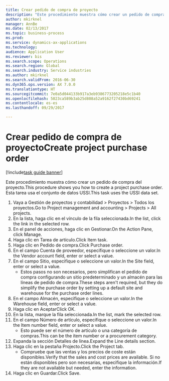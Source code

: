 ```yaml
--- 
title: Crear pedido de compra de proyecto
description: "Este procedimiento muestra cómo crear un pedido de compra del proyecto."
author: mkirknel
manager: AnnBe
ms.date: 02/13/2017
ms.topic: business-process
ms.prod: 
ms.service: dynamics-ax-applications
ms.technology: 
audience: Application User
ms.reviewer: bis
ms.search.scope: Operations
ms.search.region: Global
ms.search.industry: Service industries
ms.author: mkirknel
ms.search.validFrom: 2016-06-30
ms.dyn365.ops.version: AX 7.0.0
ms.translationtype: HT
ms.sourcegitcommit: 7e0a5d044133b917a3eb9386773205218e5c1b40
ms.openlocfilehash: 5023ca589b3ab25d808a52a9162f27430bd69241
ms.contentlocale: es-es
ms.lasthandoff: 09/29/2017

---
```

# <a name="create-project-purchase-order"></a><span data-ttu-id="410e6-103">Crear pedido de compra de proyecto</span><span class="sxs-lookup"><span data-stu-id="410e6-103">Create project purchase order</span></span>

[!include[task guide banner](../../includes/task-guide-banner.md)]

<span data-ttu-id="410e6-104">Este procedimiento muestra cómo crear un pedido de compra del proyecto.</span><span class="sxs-lookup"><span data-stu-id="410e6-104">This procedure shows you how to create a project purchase order.</span></span> <span data-ttu-id="410e6-105">Esta tarea usa el conjunto de datos USSI.</span><span class="sxs-lookup"><span data-stu-id="410e6-105">This task uses the USSI data set.</span></span>

1. <span data-ttu-id="410e6-106">Vaya a Gestión de proyectos y contabilidad > Proyectos > Todos los proyectos.</span><span class="sxs-lookup"><span data-stu-id="410e6-106">Go to Project management and accounting > Projects > All projects.</span></span>
2. <span data-ttu-id="410e6-107">En la lista, haga clic en el vínculo de la fila seleccionada.</span><span class="sxs-lookup"><span data-stu-id="410e6-107">In the list, click the link in the selected row.</span></span>
3. <span data-ttu-id="410e6-108">En el panel de acciones, haga clic en Gestionar.</span><span class="sxs-lookup"><span data-stu-id="410e6-108">On the Action Pane, click Manage.</span></span>
4. <span data-ttu-id="410e6-109">Haga clic en Tarea de artículo.</span><span class="sxs-lookup"><span data-stu-id="410e6-109">Click Item task.</span></span>
5. <span data-ttu-id="410e6-110">Haga clic en Pedido de compra.</span><span class="sxs-lookup"><span data-stu-id="410e6-110">Click Purchase order.</span></span>
6. <span data-ttu-id="410e6-111">En el campo Cuenta de proveedor, especifique o seleccione un valor.</span><span class="sxs-lookup"><span data-stu-id="410e6-111">In the Vendor account field, enter or select a value.</span></span>
7. <span data-ttu-id="410e6-112">En el campo Sitio, especifique o seleccione un valor.</span><span class="sxs-lookup"><span data-stu-id="410e6-112">In the Site field, enter or select a value.</span></span>
    * <span data-ttu-id="410e6-113">Estos pasos no son necesarios, pero simplifican el pedido de compra configurando un sitio predeterminado y un almacén para las líneas de pedido de compra.</span><span class="sxs-lookup"><span data-stu-id="410e6-113">These steps aren't required, but they do simplify the purchase order by setting up a default site and warehouse for the purchase order lines.</span></span>  
8. <span data-ttu-id="410e6-114">En el campo Almacén, especifique o seleccione un valor.</span><span class="sxs-lookup"><span data-stu-id="410e6-114">In the Warehouse field, enter or select a value.</span></span>
9. <span data-ttu-id="410e6-115">Haga clic en Aceptar</span><span class="sxs-lookup"><span data-stu-id="410e6-115">Click OK.</span></span>
10. <span data-ttu-id="410e6-116">En la lista, marque la fila seleccionada.</span><span class="sxs-lookup"><span data-stu-id="410e6-116">In the list, mark the selected row.</span></span>
11. <span data-ttu-id="410e6-117">En el campo Número de artículo, especifique o seleccione un valor.</span><span class="sxs-lookup"><span data-stu-id="410e6-117">In the Item number field, enter or select a value.</span></span>
    * <span data-ttu-id="410e6-118">Esto puede ser el número de artículo o una categoría de compras.</span><span class="sxs-lookup"><span data-stu-id="410e6-118">This can be the item number or a procurement category.</span></span>  
12. <span data-ttu-id="410e6-119">Expanda la sección Detalles de línea.</span><span class="sxs-lookup"><span data-stu-id="410e6-119">Expand the Line details section.</span></span>
13. <span data-ttu-id="410e6-120">Haga clic en la pestaña Projecto.</span><span class="sxs-lookup"><span data-stu-id="410e6-120">Click the Project tab.</span></span>
    * <span data-ttu-id="410e6-121">Compruebe que las ventas y los precios de coste están disponibles.</span><span class="sxs-lookup"><span data-stu-id="410e6-121">Verify that the sales and cost prices are available.</span></span> <span data-ttu-id="410e6-122">Si no están disponibles pero son necesarias, especifique la información.</span><span class="sxs-lookup"><span data-stu-id="410e6-122">If they are not available but needed, enter the information.</span></span>  
14. <span data-ttu-id="410e6-123">Haga clic en Guardar.</span><span class="sxs-lookup"><span data-stu-id="410e6-123">Click Save.</span></span>


